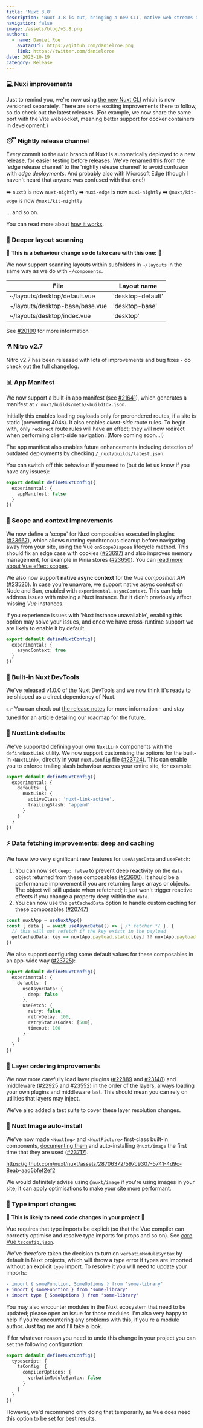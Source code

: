 ```yaml
---
title: 'Nuxt 3.8'
description: "Nuxt 3.8 is out, bringing a new CLI, native web streams and response, rendering optimisations, async context support - and much more."
navigation: false
image: /assets/blog/v3.8.png
authors:
  - name: Daniel Roe
    avatarUrl: https://github.com/danielroe.png
    link: https://twitter.com/danielcroe
date: 2023-10-19
category: Release
---
```


### 💻 Nuxi improvements

Just to remind you, we're now using [the new Nuxt CLI](https://github.com/nuxt/cli) which is now versioned separately. There are some exciting improvements there to follow, so do check out the latest releases. (For example, we now share the same port with the Vite websocket, meaning better support for docker containers in development.)

### 😴 Nightly release channel

Every commit to the `main` branch of Nuxt is automatically deployed to a new release, for easier testing before releases. We've renamed this from the 'edge release channel' to the 'nightly release channel' to avoid confusion with _edge deployments_. And probably also with Microsoft Edge (though I haven't heard that anyone was confused with that one!)

➡️ `nuxt3` is now `nuxt-nightly`
➡️ `nuxi-edge` is now `nuxi-nightly`
➡️ `@​nuxt/kit-edge` is now `@​nuxt/kit-nightly`

... and so on.

You can read more about [how it works](https://nuxt.com/docs/guide/going-further/nightly-release-channel#nightly-release-channel).

### 📂 Deeper layout scanning

🚨 **This is a behaviour change so do take care with this one:** 🚨

We now support scanning layouts within subfolders in `~/layouts` in the same way as we do with `~/components`. 

File | Layout name
-- | --
~/layouts/desktop/default.vue | 'desktop-default'
~/layouts/desktop-base/base.vue | 'desktop-base'
~/layouts/desktop/index.vue | 'desktop'

See [#20190](https://github.com/nuxt/nuxt/pull/20190) for more information

### ⚗️ Nitro v2.7

Nitro v2.7 has been released with lots of improvements and bug fixes - do check out [the full changelog](https://github.com/unjs/nitro/releases/tag/v2.7.0).

### 📊 App Manifest

We now support a built-in app manifest (see [#21641](https://github.com/nuxt/nuxt/pull/21641)), which generates a manifest at `/_nuxt/builds/meta/<buildId>.json`.

Initially this enables loading payloads only for prerendered routes, if a site is static (preventing 404s). It also enables _client-side_ route rules. To begin with, only `redirect` route rules will have an effect; they will now redirect when performing client-side navigation. (More coming soon...!)

The app manifest also enables future enhancements including detection of outdated deployments by checking `/_nuxt/builds/latest.json`.

You can switch off this behaviour if you need to (but do let us know if you have any issues):

```ts
export default defineNuxtConfig({
  experimental: {
    appManifest: false
  }
})
```

### 🤝 Scope and context improvements

We now define a 'scope' for Nuxt composables executed in plugins ([#23667](https://github.com/nuxt/nuxt/pull/23667)), which allows running synchronous cleanup before navigating away from your site, using the Vue `onScopeDispose` lifecycle method. This should fix an edge case with cookies ([#23697](https://github.com/nuxt/nuxt/pull/23697)) and also improves memory management, for example in Pinia stores ([#23650](https://github.com/nuxt/nuxt/issues/23650)). You can [read more about Vue effect scopes](https://vuejs.org/api/reactivity-advanced.html#effectscope).

We also now support **native async context** for the _Vue composition API_ ([#23526](https://github.com/nuxt/nuxt/pull/23526)). In case you're unaware, we support native async context on Node and Bun, enabled with `experimental.asyncContext`. This can help address issues with missing a Nuxt instance. But it didn't previously affect missing _Vue_ instances.

If you experience issues with 'Nuxt instance unavailable', enabling this option may solve your issues, and once we have cross-runtime support we are likely to enable it by default.

```ts
export default defineNuxtConfig({
  experimental: {
    asyncContext: true
  }
})
```

### 🚨 Built-in Nuxt DevTools

We've released v1.0.0 of the Nuxt DevTools and we now think it's ready to be shipped as a direct dependency of Nuxt.

👉 You can check out [the release notes](https://github.com/nuxt/devtools/releases/tag/v1.0.0) for more information - and stay tuned for an article detailing our roadmap for the future.

### 🔗 NuxtLink defaults

We've supported defining your own `NuxtLink` components with the `defineNuxtLink` utility. We now support customising the options for the built-in `<NuxtLink>`, directly in your `nuxt.config` file ([#23724](https://github.com/nuxt/nuxt/pull/23724)). This can enable you to enforce trailing slash behaviour across your entire site, for example.

```ts
export default defineNuxtConfig({
  experimental: {
    defaults: {
      nuxtLink: {
        activeClass: 'nuxt-link-active',
        trailingSlash: 'append'
      }
    }
  }
})
```

### ⚡️ Data fetching improvements: deep and caching

We have two very significant new features for `useAsyncData` and `useFetch`:

1. You can now set `deep: false` to prevent deep reactivity on the `data` object returned from these composables ([#23600](https://github.com/nuxt/nuxt/pull/23600)). It should be a performance improvement if you are returning large arrays or objects. The object will still update when refetched; it just won't trigger reactive effects if you change a property deep within the `data`.
2. You can now use the `getCachedData` option to handle custom caching for these composables ([#20747](https://github.com/nuxt/nuxt/pull/20747))

```ts
const nuxtApp = useNuxtApp()
const { data } = await useAsyncData(() => { /* fetcher */ }, {
  // this will not refetch if the key exists in the payload
  getCachedData: key => nuxtApp.payload.static[key] ?? nuxtApp.payload.data[key]
})
```

We also support configuring some default values for these composables in an app-wide way ([#23725](https://github.com/nuxt/nuxt/pull/20747)):

```ts
export default defineNuxtConfig({
  experimental: {
    defaults: {
      useAsyncData: {
        deep: false
      },
      useFetch: {
        retry: false,
        retryDelay: 100,
        retryStatusCodes: [500],
        timeout: 100
      }
    }
  }
})
```


### 🔢 Layer ordering improvements

We now more carefully load layer plugins ([#22889](https://github.com/nuxt/nuxt/pull/22889) and [#23148](https://github.com/nuxt/nuxt/pull/23148)) and middleware ([#22925](https://github.com/nuxt/nuxt/pull/22925) and [#23552](https://github.com/nuxt/nuxt/pull/23552)) in the order of the layers, always loading your own plugins and middleware last. This should mean you can rely on utilities that layers may inject.

We've also added a test suite to cover these layer resolution changes.

### 📸 Nuxt Image auto-install

We've now made `<NuxtImg>` and `<NuxtPicture>` first-class built-in components, [documenting them](https://github.com/nuxt/nuxt/pull/23741) and auto-installing `@nuxt/image` the first time that they are used ([#23717](https://github.com/nuxt/nuxt/pull/23717)).

https://github.com/nuxt/nuxt/assets/28706372/597c9307-5741-4d9c-8eab-aad5bfef2ef2

We would definitely advise using `@nuxt/image` if you're using images in your site; it can apply optimisations to make your site more performant.

### 💪 Type import changes

🚨 **This is likely to need code changes in your project** 🚨

Vue requires that type imports be explicit (so that the Vue compiler can correctly optimise and resolve type imports for props and so on). See [core Vue `tsconfig.json`](https://github.com/vuejs/tsconfig/blob/main/tsconfig.json#L30-L33).

We've therefore taken the decision to turn on `verbatimModuleSyntax` by default in Nuxt projects, which will throw a type error if types are imported without an explicit `type` import. To resolve it you will need to update your imports:

```diff
- import { someFunction, SomeOptions } from 'some-library'
+ import { someFunction } from 'some-library'
+ import type { SomeOptions } from 'some-library'
```

You may also encounter modules in the Nuxt ecosystem that need to be updated; please open an issue for those modules. I'm also very happy to help if you're encountering any problems with this, if you're a module author. Just tag me and I'll take a look.

If for whatever reason you need to undo this change in your project you can set the following configuration:

```ts
export default defineNuxtConfig({
  typescript: {
    tsConfig: {
      compilerOptions: {
        verbatimModuleSyntax: false
      }
    }
  }
})
```

However, we'd recommend only doing that temporarily, as Vue does need this option to be set for best results.
